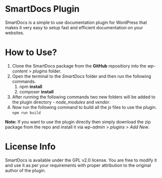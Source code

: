 # SmartDocs Plugin

SmartDocs is a simple to use documentation plugin for WordPress that makes it very easy to setup fast and efficient documentation on your websites.

# How to Use?

1. Clone the SmartDocs package from the **GitHub** repositiory into the *wp-content* > *plugins* folder.
2. Open the terminal to the *SmartDocs* folder and then run the following commands.
	1. npm **install**
	2. composer **install**
3. After running the following commands two new folders will be added to the plugin directory - *node_modules* and *vendor*.
4. Now run the following command to build all the js files to use the plugin. ```npm run build```

**Note:** If you want to use the plugin directly then simply download the zip package from the repo and install it via *wp-admin* > *plugins* > *Add New*.

# License Info

SmartDocs is available under the GPL v2.0 license. You are free to modify it and use it as per your requirements with proper attribution to the original author of the plugin.